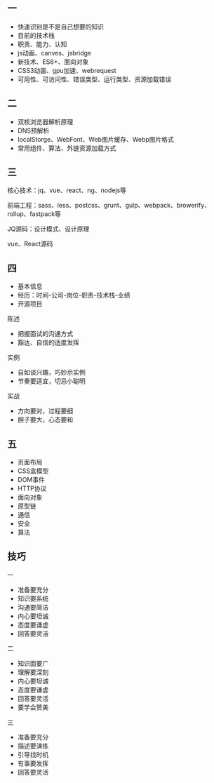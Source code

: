 
## 一

- 快速识别是不是自己想要的知识
- 目前的技术栈
- 职责、能力、认知
- js动画、canves、jsbridge
- 新技术、ES6+、面向对象
- CSS3动画、gpu加速、webrequest
- 可用性、可访问性、错误类型、运行类型、资源加载错误


## 二

- 双核浏览器解析原理
- DNS预解析
- localStorge、WebFont、Web图片缓存、Webp图片格式
- 常用组件、算法、外链资源加载方式


## 三

核心技术：jq、vue、react、ng、nodejs等

前端工程：sass、less、postcss、grunt、gulp、webpack、browerify、rollup、fastpack等

JQ源码：设计模式、设计原理

vue、React源码


## 四

- 基本信息
- 经历：时间-公司-岗位-职责-技术栈-业绩
- 开源项目

陈述
- 把握面试的沟通方式
- 豁达、自信的适度发挥

实例
- 自如谈兴趣，巧妙示实例
- 节奏要适宜，切忌小聪明

实战
- 方向要对，过程要细
- 胆子要大，心态要和



## 五

- 页面布局
- CSS盒模型
- DOM事件
- HTTP协议
- 面向对象
- 原型链
- 通信
- 安全
- 算法



## 技巧

一
- 准备要充分
- 知识要系统
- 沟通要简洁
- 内心要坦诚
- 态度要谦虚
- 回答要灵活


二
- 知识面要广
- 理解要深刻
- 内心要坦诚
- 态度要谦虚
- 回答要灵活
- 要学会赞美


三
- 准备要充分
- 描述要演练
- 引导找时机
- 有事要发挥
- 回答要灵活

